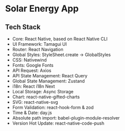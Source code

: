 # Solar Energy App

## Tech Stack

- Core: React Native, based on React Native CLI
- UI Framework: Tamagui UI
- Router: React Navigation
- Global Styles: StyleSheet.create → GlobalStyles
- CSS: Nativewind
- Fonts: Google Fonts
- API Request: Axios
- API State Management: React Query
- Global State Management: Zustand
- i18n: React i18n Next
- Local Storage: Async Storage
- Chart: react-native-gifted-charts
- SVG: react-native-svg
- Form Validation: react-hook-form & zod
- Time & Date: day.js
- Absolute path import: babel-plugin-module-resolver
- Version Hot Update: react-native-code-push
